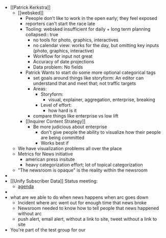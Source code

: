 - [[Patrick Kerkstra]]
	- [[websked]]
		- Peeople don't like to work in the open early; they feel exposed
		- reporters can't start the race late
		- Tooling: websked insufficient for daily + long term planning
		  collapsed:: true
			- no tools for photo, graphics, interactives
			- no calendar view: works for the day, but omitting key inputs (photo, graphics, interactive)
			- Workflow for input not great
			- Accuracy of date projections
			- Data problem: No fields
		- Patrick Wants to start do some more optional categorical tags
			- set goals around things like storyform: An editor can understand that and meet that; not traffic targets
			- Areas:
				- Storyform:
					- visual, explainer, aggregation, enterprise, breaking
				- Level of effort:
					- how hard is it
			- compare things like enterprise vs low lift
		- [[Inquirer Content Strategy]]
			- Be more judicious about enterprise
				- don't give people the ability to visualize how their people are being committed
				- Works best if
	- We have visualization problems all over the place
	- Metrics for News initiative
		- american press insitute
		- heavy categorization effort; lot of topical categorization
	- "The newsroom is opaque" is the reality within the newsroom
-
- [[Unify Subscriber Data]] Status meeting:
	- [agenda](https://docs.google.com/document/d/1lbAWXehQwkWzPmdJ9Vu1V24v0SC5hX_MggPy1You68M/edit)
-
- what are we able to do when news happens when arc goes down
	- Incident where arc went out for enough time that news broke
	- Newsroom needed to know how to tell people that news happened without arc
	- push alert, email alert, without a link to site, tweet without a link to site
- You're part of the test group for our